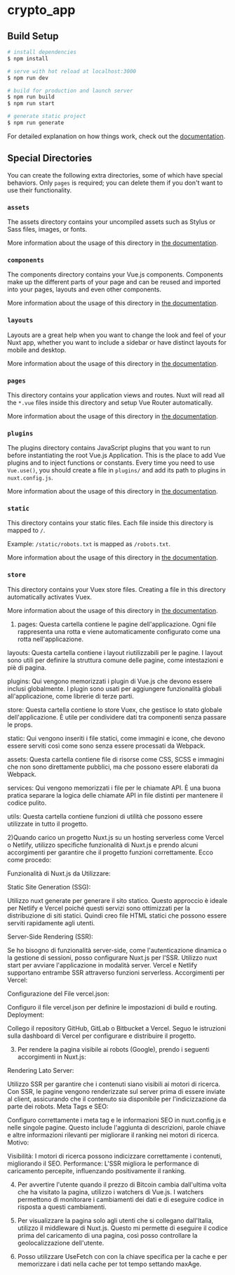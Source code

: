 # crypto_app

## Build Setup

```bash
# install dependencies
$ npm install

# serve with hot reload at localhost:3000
$ npm run dev

# build for production and launch server
$ npm run build
$ npm run start

# generate static project
$ npm run generate
```

For detailed explanation on how things work, check out the [documentation](https://nuxtjs.org).

## Special Directories

You can create the following extra directories, some of which have special behaviors. Only `pages` is required; you can delete them if you don't want to use their functionality.

### `assets`

The assets directory contains your uncompiled assets such as Stylus or Sass files, images, or fonts.

More information about the usage of this directory in [the documentation](https://nuxtjs.org/docs/2.x/directory-structure/assets).

### `components`

The components directory contains your Vue.js components. Components make up the different parts of your page and can be reused and imported into your pages, layouts and even other components.

More information about the usage of this directory in [the documentation](https://nuxtjs.org/docs/2.x/directory-structure/components).

### `layouts`

Layouts are a great help when you want to change the look and feel of your Nuxt app, whether you want to include a sidebar or have distinct layouts for mobile and desktop.

More information about the usage of this directory in [the documentation](https://nuxtjs.org/docs/2.x/directory-structure/layouts).


### `pages`

This directory contains your application views and routes. Nuxt will read all the `*.vue` files inside this directory and setup Vue Router automatically.

More information about the usage of this directory in [the documentation](https://nuxtjs.org/docs/2.x/get-started/routing).

### `plugins`

The plugins directory contains JavaScript plugins that you want to run before instantiating the root Vue.js Application. This is the place to add Vue plugins and to inject functions or constants. Every time you need to use `Vue.use()`, you should create a file in `plugins/` and add its path to plugins in `nuxt.config.js`.

More information about the usage of this directory in [the documentation](https://nuxtjs.org/docs/2.x/directory-structure/plugins).

### `static`

This directory contains your static files. Each file inside this directory is mapped to `/`.

Example: `/static/robots.txt` is mapped as `/robots.txt`.

More information about the usage of this directory in [the documentation](https://nuxtjs.org/docs/2.x/directory-structure/static).

### `store`

This directory contains your Vuex store files. Creating a file in this directory automatically activates Vuex.

More information about the usage of this directory in [the documentation](https://nuxtjs.org/docs/2.x/directory-structure/store).


1) pages: Questa cartella contiene le pagine dell'applicazione. Ogni file rappresenta una rotta e viene automaticamente configurato come una rotta nell'applicazione.

layouts: Questa cartella contiene i layout riutilizzabili per le pagine. I layout sono utili per definire la struttura comune delle pagine, come intestazioni e piè di pagina.

plugins: Qui vengono memorizzati i plugin di Vue.js che devono essere inclusi globalmente. I plugin sono usati per aggiungere funzionalità globali all'applicazione, come librerie di terze parti.

store: Questa cartella contiene lo store Vuex, che gestisce lo stato globale dell'applicazione. È utile per condividere dati tra componenti senza passare le props.

static: Qui vengono inseriti i file statici, come immagini e icone, che devono essere serviti così come sono senza essere processati da Webpack.

assets: Questa cartella contiene file di risorse come CSS, SCSS e immagini che non sono direttamente pubblici, ma che possono essere elaborati da Webpack.

services: Qui vengono memorizzati i file per le chiamate API. È una buona pratica separare la logica delle chiamate API in file distinti per mantenere il codice pulito.

utils: Questa cartella contiene funzioni di utilità che possono essere utilizzate in tutto il progetto.


2)Quando carico un progetto Nuxt.js su un hosting serverless come Vercel o Netlify, utilizzo specifiche funzionalità di Nuxt.js e prendo alcuni accorgimenti per garantire che il progetto funzioni correttamente. Ecco come procedo:

Funzionalità di Nuxt.js da Utilizzare:

Static Site Generation (SSG):

Utilizzo nuxt generate per generare il sito statico. Questo approccio è ideale per Netlify e Vercel poiché questi servizi sono ottimizzati per la distribuzione di siti statici.
Quindi creo file HTML statici che possono essere serviti rapidamente agli utenti.

Server-Side Rendering (SSR):

Se ho bisogno di funzionalità server-side, come l'autenticazione dinamica o la gestione di sessioni, posso configurare Nuxt.js per l'SSR.
Utilizzo nuxt start per avviare l'applicazione in modalità server. Vercel e Netlify supportano entrambe SSR attraverso funzioni serverless.
Accorgimenti per Vercel:

Configurazione del File vercel.json:

Configuro il file vercel.json per definire le impostazioni di build e routing.
Deployment:

Collego il repository GitHub, GitLab o Bitbucket a Vercel.
Seguo le istruzioni sulla dashboard di Vercel per configurare e distribuire il progetto.

3) Per rendere la pagina visibile ai robots (Google), prendo i seguenti accorgimenti in Nuxt.js:

Rendering Lato Server:

Utilizzo SSR per garantire che i contenuti siano visibili ai motori di ricerca. Con SSR, le pagine vengono renderizzate sul server prima di essere inviate al client, assicurando che il contenuto sia disponibile per l'indicizzazione da parte dei robots.
Meta Tags e SEO:

Configuro correttamente i meta tag e le informazioni SEO in nuxt.config.js e nelle singole pagine. Questo include l'aggiunta di descrizioni, parole chiave e altre informazioni rilevanti per migliorare il ranking nei motori di ricerca.
Motivo:

Visibilità: I motori di ricerca possono indicizzare correttamente i contenuti, migliorando il SEO.
Performance: L'SSR migliora le performance di caricamento percepite, influenzando positivamente il ranking.

4) Per avvertire l'utente quando il prezzo di Bitcoin cambia dall'ultima volta che ha visitato la pagina, utilizzo i watchers di Vue.js. I watchers permettono di monitorare i cambiamenti dei dati e di eseguire codice in risposta a questi cambiamenti.

5) Per visualizzare la pagina solo agli utenti che si collegano dall'Italia, utilizzo il middleware di Nuxt.js. Questo mi  permette di eseguire il codice prima del caricamento di una pagina, così posso controllare la geolocalizzazione dell'utente.

6) Posso utilizzare UseFetch con con la chiave specifica per la cache e per memorizzare i dati nella cache per tot tempo settando maxAge.

